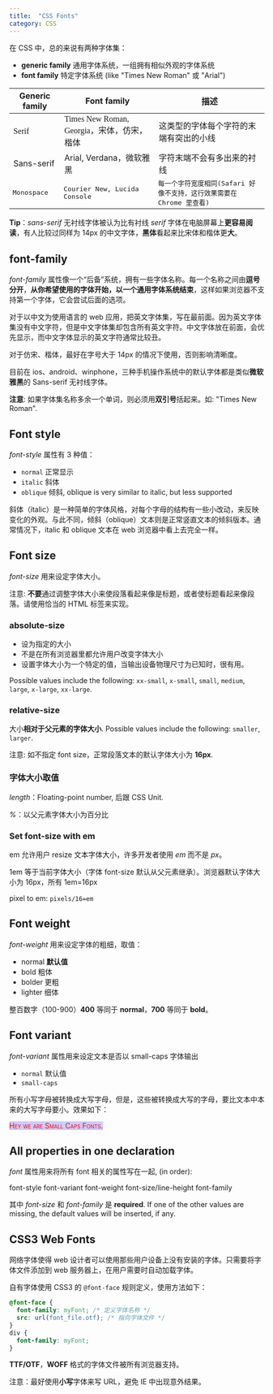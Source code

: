 ```yaml
---
title:  "CSS Fonts"
category: CSS
---
```

在 CSS 中，总的来说有两种字体集：

+ **generic family** 通用字体系统，一组拥有相似外观的字体系统
+ **font family** 特定字体系统 (like "Times New Roman" 或 "Arial")

<table>
  <thead>
    <tr>
      <th>Generic family</th><th>Font family</th><th>描述</th>
    </tr>
  </thead>
  <tbody>
    <tr style="font-family: serif;">
      <td>Serif</td><td>Times New Roman, Georgia，宋体，仿宋，楷体</td><td>这类型的字体每个字符的末端有突出的小线</td>
    </tr>
    <tr>
      <td>Sans-serif</td><td>Arial, Verdana，微软雅黑</td><td>字符末端不会有多出来的衬线</td>
    </tr>
    <tr style="font-family: monospace;">
      <td>Monospace</td><td>Courier New, Lucida Console</td><td>每一个字符宽度相同(Safari 好像不支持，这行效果需要在 Chrome 里查看)</td>
    </tr>
  </tbody>
</table>

**Tip**：_sans-serif_  无衬线字体被认为比有衬线 _serif_ 字体在电脑屏幕上**更容易阅读**，有人比较过同样为 14px 的中文字体，**黑体**看起来比宋体和楷体更**大**。

<!--more-->

## font-family

_font-family_ 属性像一个“后备”系统，拥有一些字体名称。每一个名称之间由**逗号分开**，**从你希望使用的字体开始，以一个通用字体系统结束**，这样如果浏览器不支持第一个字体，它会尝试后面的选项。

对于以中文为使用语言的 web 应用，<span class="t-blue">把英文字体集，写在最前面</span>。因为英文字体集没有中文字符，但是中文字体集却包含所有英文字符。中文字体放在前面，会优先显示，而中文字体显示的英文字符通常比较丑。

对于仿宋、楷体，最好在字号大于 14px 的情况下使用，否则影响清晰度。

<span class="t-blue">目前在 ios、android、winphone，三种手机操作系统中的默认字体都是类似**微软雅黑**的 Sans-serif 无衬线字体。</span>

**注意**: 如果字体集名称多余一个单词，则必须用**双引号**括起来。如: "Times New Roman".

## Font style

_font-style_ 属性有 3 种值：

+ `normal` 正常显示
+ `italic` 斜体
+ `oblique` 倾斜, oblique is very similar to italic, but less supported

斜体（italic）是一种简单的字体风格，对每个字母的结构有一些小改动，来反映变化的外观。与此不同，倾斜（oblique）文本则是正常竖直文本的倾斜版本。通常情况下，italic 和 oblique 文本在 web 浏览器中看上去完全一样。

## Font size

_font-size_ 用来设定字体大小。

注意: **不要**通过调整字体大小来使段落看起来像是标题，或者使标题看起来像段落。<span class="t-blue">请使用恰当的 HTML 标签来实现</span>。

### absolute-size

+ 设为指定的大小
+ 不是在所有浏览器里都允许用户改变字体大小
+ 设置字体大小为一个特定的值，当输出设备物理尺寸为已知时，很有用。

Possible values include the following: `xx-small`, `x-small`, `small`, `medium`, `large`, `x-large`, `xx-large`.

### relative-size

大小**相对于父元素的字体大小**. Possible values include the following: `smaller`, `larger`.

注意: 如不指定 font size，正常段落文本的默认字体大小为 **16px**.

### 字体大小取值

_length_：Floating-point number, 后跟 CSS Unit.

_%_：以父元素字体大小为百分比

### Set font-size with em

em 允许用户 resize 文本字体大小，许多开发者使用 _em_ 而不是 _px_。

1em 等于当前字体大小（字体 font-size 默认从父元素继承）。浏览器默认字体大小为 16px，所有 1em=16px

pixel to em: `pixels/16=em`

## Font weight

_font-weight_ 用来设定字体的粗细，取值：

+ normal **默认值**
+ bold 粗体
+ bolder 更粗
+ lighter 细体

整百数字（100-900）**400** 等同于 **normal**，**700** 等同于 **bold**。

## Font variant

_font-variant_ 属性用来设定文本是否以 small-caps 字体输出

+ `normal` 默认值
+ `small-caps`

所有小写字母被转换成大写字母，但是，这些被转换成大写的字母，要比文本中本来的大写字母要小。效果如下：

<span style="font-variant:small-caps;color:red;background-color:rgb(204,204,255);">Hey we are Small Caps Fonts.</span>

## All properties in one declaration

_font_ 属性用来将所有 font 相关的属性写在一起,  (in order):

font-style font-variant font-weight font-size/line-height font-family

其中 _font-size_ 和 _font-family_ 是 **required**. If one of the other values are missing, the default values will be inserted, if any.

## CSS3 Web Fonts

网络字体使得 web 设计者可以使用那些用户设备上没有安装的字体。只需要将字体文件添加到 web 服务器上，在用户需要时自动加载字体。

自有字体使用 CSS3 的 `@font-face` 规则定义，使用方法如下：

```css
@font-face {
  font-family: myFont; /* 定义字体名称 */
  src: url(font_file.otf); /* 指向字体文件 */
}
div {
  font-family: myFont;
}
```

**TTF/OTF**，**WOFF** 格式的字体文件被所有浏览器支持。

注意：最好使用**小写**字体来写 URL，避免 IE 中出现意外结果。
